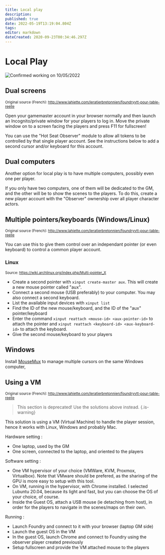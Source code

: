 ```yaml
---
title: Local play
description: 
published: true
date: 2022-05-19T13:19:04.804Z
tags: 
editor: markdown
dateCreated: 2020-09-23T00:34:46.297Z
---
```


# Local Play

![Confirmed working on 10/05/2022](https://img.shields.io/static/v1?label=Last%20Updated&message=10/05/2022&color=informational)

## Dual screens

<small>Original source (French): http://www.lahiette.com/leratierbretonnien/foundryvtt-pour-table-reelle</small>

Open your gamemaster account in your browser normally and then launch an Incognito/private window for your players to log in. Move the private window on to a screen facing the players and press F11 for fullscreen!

You can use the "Hot Seat Observer" module to allow all tokens to be controlled by that single player account. See the instructions below to add a second cursor and/or keyboard for this account.

## Dual computers

Another option for local play is to have multiple computers, possibly even one per player.

If you only have two computers, one of them will be dedicated to the GM, and the other will be to show the scenes to the players. To do this, create a new player account with the "Observer" ownership over all player character actors.

## Multiple pointers/keyboards (Windows/Linux)

<small>Original source (French): http://www.lahiette.com/leratierbretonnien/foundryvtt-pour-table-reelle</small>

You can use this to give them control over an independant pointer (or even keyboard) to control a common player account.

### Linux

<small>Source: https://wiki.archlinux.org/index.php/Multi-pointer_X</small>

* Create a second pointer with `xinput create-master aux`. This will create a new mouse pointer called "aux".
* Connect a second mouse (USB preferably) to your computer. You may also connect a second keyboard.
* List the available input devices with `xinput list`
* Find the ID of the new mouse/keyboard, and the ID of the "aux" pointer/keyboard
* Enter the command `xinput reattach <mouse-id> <aux-pointer-id>` to attach the pointer and `xinput reattach <keyboard-id> <aux-keyboard-id>` to attach the keyboard.
* Give the second mouse/keyboard to your players

## Windows

Install [MouseMux](https://mousemux.com/) to manage multiple cursors on the same Windows computer,

## Using a VM

<small>Original source (French): http://www.lahiette.com/leratierbretonnien/foundryvtt-pour-table-reelle</small>

> This section is deprecated! Use the solutions above instead.
{.is-warning}


This solution is using a VM (Virtual Machine) to handle the player session, hence it works with Linux, Windows and probably Mac.

Hardware setting : 

* One laptop, used by the GM
* One screen, connected to the laptop, and oriented to the players

Software setting :

* One VM hypervisor of your choice (VMWare, KVM, Proxmox, Virtualbox). Note that VMware should be prefered, as the sharing of the GPU is more easy to setup with this tool.
* On VM, running in the hypervisor, with Chrome installed. I selected Lubuntu 20.04, because its light and fast, but you can choose the OS of your choice, of course.
* Inside the Guest OS, attach a USB mouse (ie detaching from host), in order for the players to navigate in the scenes/maps on their own.

Running :

* Launch Foundry and connect to it with your browser (laptop GM side)
* Launch the guest OS in the VM
* In the guest OS, launch Chrome and connect to Foundry using the observer player created previously
* Setup fullscreen and provide the VM attached mouse to the players 
